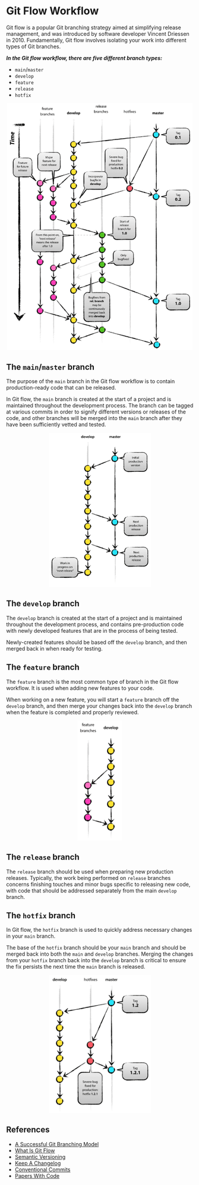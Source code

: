 # Git Flow Workflow

Git flow is a popular Git branching strategy aimed at simplifying release management, and was introduced by software developer Vincent Driessen in 2010. Fundamentally, Git flow involves isolating your work into different types of Git branches.

**_In the Git flow workflow, there are five different branch types:_**

- `main`/`master`
- `develop`
- `feature`
- `release`
- `hotfix`

<p align="center">
    <img src="images/git_flow_workflow.png" alt="Git flow workflow" width="500"/>
</p>

## The `main`/`master` branch

The purpose of the `main` branch in the Git flow workflow is to contain production-ready code that can be released.

In Git flow, the `main` branch is created at the start of a project and is maintained throughout the development process. The branch can be tagged at various commits in order to signify different versions or releases of the code, and other branches will be merged into the `main` branch after they have been sufficiently vetted and tested.

<p align="center">
    <img src="images/main_branch.png" alt="The main/master branch" width="275"/>
</p>

## The `develop` branch

The `develop` branch is created at the start of a project and is maintained throughout the development process, and contains pre-production code with newly developed features that are in the process of being tested.

Newly-created features should be based off the `develop` branch, and then merged back in when ready for testing.

## The `feature` branch

The `feature` branch is the most common type of branch in the Git flow workflow. It is used when adding new features to your code.

When working on a new feature, you will start a `feature` branch off the `develop` branch, and then merge your changes back into the `develop` branch when the feature is completed and properly reviewed.

<p align="center">
    <img src="images/feature_branch.png" alt="The feature branch" width="120"/>
</p>

## The `release` branch

The `release` branch should be used when preparing new production releases. Typically, the work being performed on `release` branches concerns finishing touches and minor bugs specific to releasing new code, with code that should be addressed separately from the main `develop` branch.

## The `hotfix` branch

In Git flow, the `hotfix` branch is used to quickly address necessary changes in your `main` branch.

The base of the `hotfix` branch should be your `main` branch and should be merged back into both the `main` and `develop` branches. Merging the changes from your `hotfix` branch back into the `develop` branch is critical to ensure the fix persists the next time the `main` branch is released.

<p align="center">
    <img src="images/hotfix_branch.png" alt="The hotfix branch" width="275"/>
</p>

## References

- [A Successful Git Branching Model](https://nvie.com/posts/a-successful-git-branching-model)
- [What Is Git Flow](https://www.gitkraken.com/learn/git/git-flow)
- [Semantic Versioning](https://semver.org)
- [Keep A Changelog](https://keepachangelog.com)
- [Conventional Commits](https://www.conventionalcommits.org)
- [Papers With Code](https://portal.paperswithcode.com)
